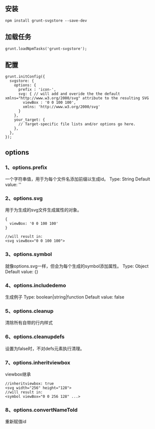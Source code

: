 ## 安装
```
npm install grunt-svgstore --save-dev
```
## 加载任务
```
grunt.loadNpmTasks('grunt-svgstore');
```
## 配置
```
grunt.initConfig({
  svgstore: {
    options: {
      prefix : 'icon-',
      svg: { // will add and overide the the default xmlns="http://www.w3.org/2000/svg" attribute to the resulting SVG
        viewBox : '0 0 100 100',
        xmlns: 'http://www.w3.org/2000/svg'
      }
    },
    your_target: {
      // Target-specific file lists and/or options go here.
    },
  },
});
```
## options
### 1、options.prefix
一个字符串值，用于为每个文件名添加前缀以生成id。
Type: String
Default value: ''
### 2、options.svg
用于为生成的svg文件生成属性的对象。
```
{
  viewBox: '0 0 100 100'
}

//will result in:
<svg viewBox="0 0 100 100">
```
### 3、options.symbol
就像options.svg一样，但会为每个生成的symbol添加属性。
Type: Object
Default value: {}
### 4、options.includedemo
生成例子
Type: boolean|string|function
Default value: false
### 5、options.cleanup 
清除所有自带的行内样式
### 6、options.cleanupdefs 
设置为false时，不对defs元素执行清理。
### 7、options.inheritviewbox
viewbox继承
```
//inheritviewbox: true
<svg width="256" height="128">
//will result in:
<symbol viewBox="0 0 256 128" ...>
```
### 8、options.convertNameToId 
重新赋值id

